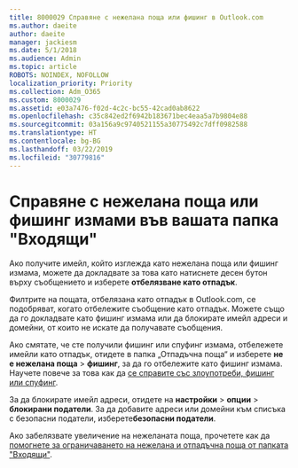 ```yaml
---
title: 8000029 Справяне с нежелана поща или фишинг в Outlook.com
ms.author: daeite
author: daeite
manager: jackiesm
ms.date: 5/1/2018
ms.audience: Admin
ms.topic: article
ROBOTS: NOINDEX, NOFOLLOW
localization_priority: Priority
ms.collection: Adm_O365
ms.custom: 8000029
ms.assetid: e03a7476-f02d-4c2c-bc55-42cad0ab8622
ms.openlocfilehash: c35c842ed2f6942b183671bec4eaa5a7b9804e88
ms.sourcegitcommit: 03a156a9c9740521155a30775492c7dff0982588
ms.translationtype: HT
ms.contentlocale: bg-BG
ms.lasthandoff: 03/22/2019
ms.locfileid: "30779816"
---
```

# <a name="deal-with-spam-or-phishing-scams-in-your-inbox"></a>Справяне с нежелана поща или фишинг измами във вашата папка "Входящи"

Ако получите имейл, който изглежда като нежелана поща или фишинг измама, можете да докладвате за това като натиснете десен бутон върху съобщението и изберете **отбелязване като отпадък**. 
  
Филтрите на пощата, отбелязана като отпадък в Outlook.com, се подобряват, когато отбележите съобщение като отпадък. Можете също да го докладвате като фишинг измама или да блокирате имейл адреси и домейни, от които не искате да получавате съобщения.
  
Ако смятате, че сте получили фишинг или спуфинг измама, отбележете имейли като отпадък, отидете в папка „Отпадъчна поща“ и изберете **не е нежелана поща** \> **фишинг**, за да го отбележите като фишинг измама. Научете повече за това как да [се справите със злоупотреби, фишинг или спуфинг](https://go.microsoft.com/fwlink/p/?linkid=873139).
  
За да блокирате имейл адреси, отидете на **настройки** \> **опции** \> **блокирани податели**. За да добавите адреси или домейни към списъка с безопасни податели, изберете**безопасни податели**. 
  
Ако забелязвате увеличение на нежеланата поща, прочетете как да [помогнете за ограничаването на нежелана и отпадъчна поща от папката "Входящи"](https://go.microsoft.com/fwlink/p/?linkid=873140).
  

